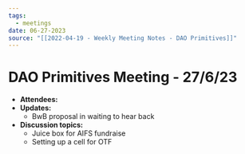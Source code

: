 ```yaml
---
tags:
  - meetings
date: 06-27-2023
source: "[[2022-04-19 - Weekly Meeting Notes - DAO Primitives]]"
---
```


# DAO Primitives Meeting - 27/6/23

- **Attendees:**
- **Updates:**
	- BwB proposal in waiting to hear back
- **Discussion topics:**
	- Juice box for AIFS fundraise
	- Setting up a cell for OTF